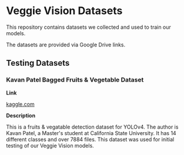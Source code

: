 # Veggie Vision Datasets

This repository contains datasets we collected and used to train our models.

The datasets are provided via Google Drive links.

## Testing Datasets

### Kavan Patel Bagged Fruits & Vegetable Dataset

**Link**

[kaggle.com](https://www.kaggle.com/datasets/kvnpatel/fruits-vegetable-detection-for-yolov4/data)

**Description**

This is a fruits & vegatable detection dataset for YOLOv4. The author is Kavan Patel, a Master's student at California State University. It has 14 different classes and over 7884 files. This dataset was used for initial testing of our Veggie Vision models.